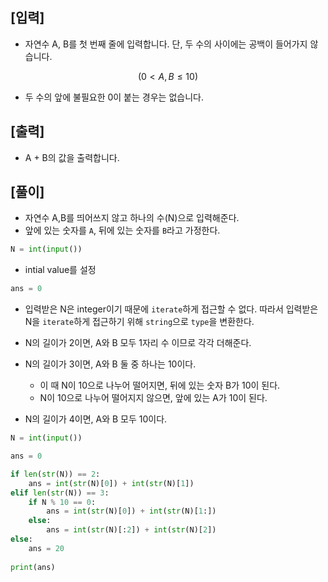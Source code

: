 ## [입력]
- 자연수 A, B를 첫 번째 줄에 입력합니다. 단, 두 수의 사이에는 공백이 들어가지 않습니다.
```math
(0 < A, B ≤ 10)
```
- 두 수의 앞에 불필요한 0이 붙는 경우는 없습니다.
## [출력]
- A + B의 값을 출력합니다.

## [풀이]

- 자연수 A,B를 띄어쓰지 않고 하나의 수(N)으로 입력해준다.
- 앞에 있는 숫자를 `A`, 뒤에 있는 숫자를 `B`라고 가정한다.
```python
N = int(input())
```

- intial value를 설정
```python
ans = 0
```

- 입력받은 N은 integer이기 때문에 `iterate`하게 접근할 수 없다. 따라서 입력받은 N을 `iterate`하게 접근하기 위해 `string`으로 `type`을 변환한다.

- N의 길이가 2이면, A와 B 모두 1자리 수 이므로 각각 더해준다.
- N의 길이가 3이면, A와 B 둘 중 하나는 10이다.
    - 이 때 N이 10으로 나누어 떨어지면, 뒤에 있는 숫자 B가 10이 된다.
    - N이 10으로 나누어 떨어지지 않으면, 앞에 있는 A가 10이 된다.
- N의 길이가 4이면, A와 B 모두 10이다.
```python
N = int(input())

ans = 0 

if len(str(N)) == 2: 
    ans = int(str(N)[0]) + int(str(N)[1])
elif len(str(N)) == 3: 
    if N % 10 == 0: 
        ans = int(str(N)[0]) + int(str(N)[1:])
    else: 
        ans = int(str(N)[:2]) + int(str(N)[2])
else: 
    ans = 20
    
print(ans)
```
